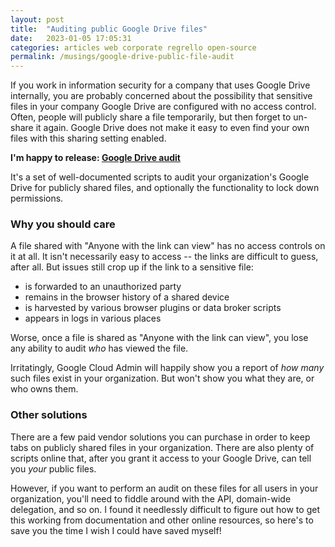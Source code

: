 ```yaml
---
layout: post
title:  "Auditing public Google Drive files"
date:   2023-01-05 17:05:31
categories: articles web corporate regrello open-source
permalink: /musings/google-drive-public-file-audit
---
```


If you work in information security for a company that uses Google Drive internally, you are probably concerned about the possibility that sensitive files in your company Google Drive are configured with no access control. Often, people will publicly share a file temporarily, but then forget to un-share it again. Google Drive does not make it easy to even find your own files with this sharing setting enabled.

**I'm happy to release: [Google Drive audit](https://gitlab.com/regrello-public/google-drive-audit)**

It's a set of well-documented scripts to audit your organization's Google Drive for publicly shared files,
and optionally the functionality to lock down permissions.


### Why you should care

A file shared with "Anyone with the link can view" has no access controls on it at all.
It isn't necessarily easy to access -- the links are difficult to guess, after all.
But issues still crop up if the link to a sensitive file:
* is forwarded to an unauthorized party
* remains in the browser history of a shared device
* is harvested by various browser plugins or data broker scripts
* appears in logs in various places

Worse, once a file is shared as "Anyone with the link can view", you lose any ability to audit *who* has viewed the file.

Irritatingly, Google Cloud Admin will happily show you a report of *how many* such files exist in your organization.
But won't show you what they are, or who owns them.

### Other solutions

There are a few paid vendor solutions you can purchase in order to keep tabs on publicly shared files in your organization.
There are also plenty of scripts online that, after you grant it access to your Google Drive, can tell you *your* public files.

However, if you want to perform an audit on these files for all users in your organization,
you'll need to fiddle around with the API, domain-wide delegation, and so on.
I found it needlessly difficult to figure out how to get this working from documentation and other online resources,
so here's to save you the time I wish I could have saved myself!
